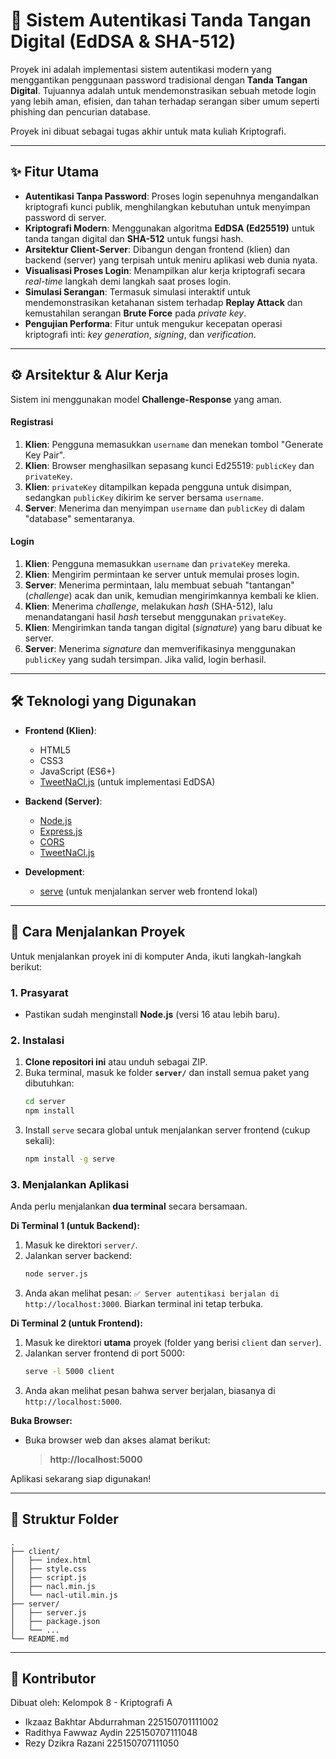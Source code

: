 # 🔐 Sistem Autentikasi Tanda Tangan Digital (EdDSA & SHA-512)

Proyek ini adalah implementasi sistem autentikasi modern yang menggantikan penggunaan password tradisional dengan **Tanda Tangan Digital**. Tujuannya adalah untuk mendemonstrasikan sebuah metode login yang lebih aman, efisien, dan tahan terhadap serangan siber umum seperti phishing dan pencurian database.

Proyek ini dibuat sebagai tugas akhir untuk mata kuliah Kriptografi.

---

## ✨ Fitur Utama

-   **Autentikasi Tanpa Password**: Proses login sepenuhnya mengandalkan kriptografi kunci publik, menghilangkan kebutuhan untuk menyimpan password di server.
-   **Kriptografi Modern**: Menggunakan algoritma **EdDSA (Ed25519)** untuk tanda tangan digital dan **SHA-512** untuk fungsi hash.
-   **Arsitektur Client-Server**: Dibangun dengan frontend (klien) dan backend (server) yang terpisah untuk meniru aplikasi web dunia nyata.
-   **Visualisasi Proses Login**: Menampilkan alur kerja kriptografi secara *real-time* langkah demi langkah saat proses login.
-   **Simulasi Serangan**: Termasuk simulasi interaktif untuk mendemonstrasikan ketahanan sistem terhadap **Replay Attack** dan kemustahilan serangan **Brute Force** pada *private key*.
-   **Pengujian Performa**: Fitur untuk mengukur kecepatan operasi kriptografi inti: *key generation*, *signing*, dan *verification*.

---

## ⚙️ Arsitektur & Alur Kerja

Sistem ini menggunakan model **Challenge-Response** yang aman.

#### Registrasi
1.  **Klien**: Pengguna memasukkan `username` dan menekan tombol "Generate Key Pair".
2.  **Klien**: Browser menghasilkan sepasang kunci Ed25519: `publicKey` dan `privateKey`.
3.  **Klien**: `privateKey` ditampilkan kepada pengguna untuk disimpan, sedangkan `publicKey` dikirim ke server bersama `username`.
4.  **Server**: Menerima dan menyimpan `username` dan `publicKey` di dalam "database" sementaranya.

#### Login
1.  **Klien**: Pengguna memasukkan `username` dan `privateKey` mereka.
2.  **Klien**: Mengirim permintaan ke server untuk memulai proses login.
3.  **Server**: Menerima permintaan, lalu membuat sebuah "tantangan" (*challenge*) acak dan unik, kemudian mengirimkannya kembali ke klien.
4.  **Klien**: Menerima *challenge*, melakukan *hash* (SHA-512), lalu menandatangani hasil *hash* tersebut menggunakan `privateKey`.
5.  **Klien**: Mengirimkan tanda tangan digital (*signature*) yang baru dibuat ke server.
6.  **Server**: Menerima *signature* dan memverifikasinya menggunakan `publicKey` yang sudah tersimpan. Jika valid, login berhasil.

---

## 🛠️ Teknologi yang Digunakan

-   **Frontend (Klien)**:
    -   HTML5
    -   CSS3
    -   JavaScript (ES6+)
    -   [TweetNaCl.js](https://github.com/dchest/tweetnacl-js) (untuk implementasi EdDSA)

-   **Backend (Server)**:
    -   [Node.js](https://nodejs.org/)
    -   [Express.js](https://expressjs.com/)
    -   [CORS](https://expressjs.com/en/resources/middleware/cors.html)
    -   [TweetNaCl.js](https://github.com/dchest/tweetnacl-js)

-   **Development**:
    -   [serve](https://www.npmjs.com/package/serve) (untuk menjalankan server web frontend lokal)

---

## 🚀 Cara Menjalankan Proyek

Untuk menjalankan proyek ini di komputer Anda, ikuti langkah-langkah berikut:

### 1. Prasyarat

-   Pastikan sudah menginstall **Node.js** (versi 16 atau lebih baru).

### 2. Instalasi

1.  **Clone repositori ini** atau unduh sebagai ZIP.
2.  Buka terminal, masuk ke folder **`server/`** dan install semua paket yang dibutuhkan:
    ```bash
    cd server
    npm install
    ```
3.  Install `serve` secara global untuk menjalankan server frontend (cukup sekali):
    ```bash
    npm install -g serve
    ```

### 3. Menjalankan Aplikasi

Anda perlu menjalankan **dua terminal** secara bersamaan.

**Di Terminal 1 (untuk Backend):**
1.  Masuk ke direktori `server/`.
2.  Jalankan server backend:
    ```bash
    node server.js
    ```
3.  Anda akan melihat pesan: `✅ Server autentikasi berjalan di http://localhost:3000`. Biarkan terminal ini tetap terbuka.

**Di Terminal 2 (untuk Frontend):**
1.  Masuk ke direktori **utama** proyek (folder yang berisi `client` dan `server`).
2.  Jalankan server frontend di port 5000:
    ```bash
    serve -l 5000 client
    ```
3.  Anda akan melihat pesan bahwa server berjalan, biasanya di `http://localhost:5000`.

**Buka Browser:**
-   Buka browser web dan akses alamat berikut:
    > **http://localhost:5000**

Aplikasi sekarang siap digunakan!

---

## 📁 Struktur Folder

```
.
├── client/
│   ├── index.html
│   ├── style.css
│   ├── script.js
│   ├── nacl.min.js
│   └── nacl-util.min.js
├── server/
│   ├── server.js
│   ├── package.json
│   └── ...
└── README.md
```

---

## 👥 Kontributor

Dibuat oleh: Kelompok 8 - Kriptografi A
-   Ikzaaz Bakhtar Abdurrahman 225150701111002
-   Radithya Fawwaz Aydin 225150707111048
-   Rezy Dzikra Razani 225150707111050
